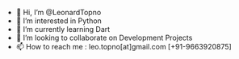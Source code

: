 - 👋 Hi, I’m @LeonardTopno
- 👀 I’m interested in Python
- 🌱 I’m currently learning Dart 
- 💞️ I’m looking to collaborate on Development Projects
- 📫 How to reach me : leo.topno[at]gmail.com [+91-9663920875]

<!---
LeonardTopno/LeonardTopno is a ✨ special ✨ repository because its `README.md` (this file) appears on your GitHub profile.
You can click the Preview link to take a look at your changes.
--->
